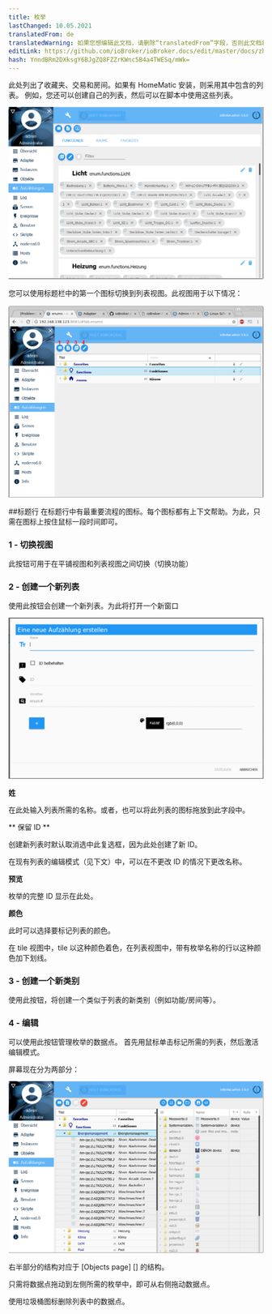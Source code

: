 ```yaml
---
title: 枚举
lastChanged: 10.05.2021
translatedFrom: de
translatedWarning: 如果您想编辑此文档，请删除“translatedFrom”字段，否则此文档将再次自动翻译
editLink: https://github.com/ioBroker/ioBroker.docs/edit/master/docs/zh-cn/admin/enums.md
hash: YnndBRm2DXksgY6BJgZQ8FZZrKWnc5B4a4TWESq/mWk=
---
```

此处列出了收藏夹、交易和房间。如果有 HomeMatic 安装，则采用其中包含的列表。
例如，您还可以创建自己的列表，然后可以在脚本中使用这些列表。

![平铺视图中的列表](../../de/admin/media/ADMIN_Aufzaehlungen_kachel.png)

您可以使用标题栏中的第一个图标切换到列表视图。此视图用于以下情况：

![列表视图中的列表](../../de/admin/media/ADMIN_Aufzaehlungen_liste_numbers.png)

##标题行
在标题行中有最重要流程的图标。每个图标都有上下文帮助。为此，只需在图标上按住鼠标一段时间即可。

### 1 - 切换视图
此按钮可用于在平铺视图和列表视图之间切换（切换功能）

### 2 - 创建一个新列表
使用此按钮会创建一个新列表。为此将打开一个新窗口

![创建一个新列表](../../de/admin/media/ADMIN_Aufzaehlungen_liste_erstellen.png)

**姓**

在此处输入列表所需的名称。或者，也可以将此列表的图标拖放到此字段中。

** 保留 ID **

创建新列表时默认取消选中此复选框，因为此处创建了新 ID。

在现有列表的编辑模式（见下文）中，可以在不更改 ID 的情况下更改名称。

**预览**

枚举的完整 ID 显示在此处。

**颜色**

此时可以选择要标记列表的颜色。

在 tile 视图中，tile 以这种颜色着色，在列表视图中，带有枚举名称的行以这种颜色加下划线。

### 3 - 创建一个新类别
使用此按钮，将创建一个类似于列表的新类别（例如功能/房间等）。

### 4 - 编辑
可以使用此按钮管理枚举的数据点。
首先用鼠标单击标记所需的列表，然后激活编辑模式。

屏幕现在分为两部分：

![编辑列表](../../de/admin/media/ADMIN_Aufzaehlungen_liste_hinzufuegen.png)

右半部分的结构对应于 [Objects page] [] 的结构。

只需将数据点拖动到左侧所需的枚举中，即可从右侧拖动数据点。

使用垃圾桶图标删除列表中的数据点。

[Objekte-Seite]: https://www.iobroker.net/#de/documentation/admin/objects.md